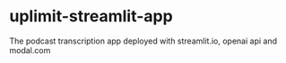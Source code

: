 # uplimit-streamlit-app
The podcast transcription app deployed with streamlit.io, openai api and modal.com
